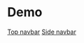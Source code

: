 # Demo

[Top navbar](https://eliasdb.github.io/Demo-navbars/Demos-navbar/Top/index.html)
[Side navbar](https://eliasdb.github.io/Demo-navbars/Demos-navbar/Side/index.html)


